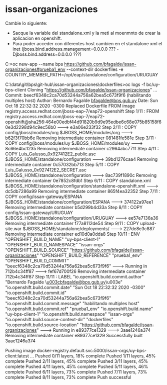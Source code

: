 # issan-organizaciones
Cambie lo siguiente:
* Sacque la variable del standalone.xml y la meti al moenmnto de crear la aplicacion en openshift.
* Para poder acceder con diferentes host cambien en el standalone xml el inet (jboss.bind.address.management=0.0.0.0 ??? -Djboss.bind.address=0.0.0.0 ???)

C:\>oc new-app --name bps https://github.com/bfagalde/issan-organizaciones#prueba1_env --context-dir dockerfiles -e COUNTRY_MEMBER_PATH=/opt/eap/standalone/configuration/URUGUAY

C:\data\git\bps\git-hub\issan-organizaciones\dockerfiles>oc logs -f bc/uy-bps-client
Cloning "https://github.com/bfagalde/issan-organizaciones" ...
        Commit: beecf6348c2ca70d53244a756a62bea5c673f9f6 (habilitando multiples host)
        Author: Bernardo Fagalde <bfagalde@bps.gub.uy>
        Date:   Sun Oct 18 22:32:32 2020 -0300
Replaced Dockerfile FROM image registry.access.redhat.com/jboss-eap-7/eap72-openshift
Step 1/11 : FROM registry.access.redhat.com/jboss-eap-7/eap72-openshift@sha256:464e00edbf44d91820b9d9e95edbe6c68e075b85158f60e3d2298d94c9ec56b0
 ---> e3a06e233f32
Step 2/11 : COPY config/jboss/modules/org $JBOSS_HOME/modules/org
 ---> b62f3f70bb6e
Removing intermediate container 081481fe581e
Step 3/11 : COPY config/jboss/modules/uy $JBOSS_HOME/modules/uy
 ---> 8c66e4bc1235
Removing intermediate container c2964abc7711
Step 4/11 : COPY Luis_Galusso_0x927412E2_public.asc $JBOSS_HOME/standalone/configuration
 ---> 39bd1276caa4
Removing intermediate container 0c57032bb713
Step 5/11 : COPY Luis_Galusso_0x927412E2_SECRET.asc $JBOSS_HOME/standalone/configuration
 ---> 8ac739f1890c
Removing intermediate container 0e7852c8fdb1
Step 6/11 : COPY standalone.xml $JBOSS_HOME/standalone/configuration/standalone-openshift.xml
 ---> dc5db7286a99
Removing intermediate container 865f4ea32352
Step 7/11 : COPY config/issan-gateway/ESPANA $JBOSS_HOME/standalone/configuration/ESPANA
 ---> 374122a97ee1
Removing intermediate container b5d299b4d33a
Step 8/11 : COPY config/issan-gateway/URUGUAY $JBOSS_HOME/standalone/configuration/URUGUAY
 ---> ee57e7136a36
Removing intermediate container f77a8112de54
Step 9/11 : COPY upload-site.war $JBOSS_HOME/standalone/deployments/
 ---> 227de8e3c887
Removing intermediate container ed10d0a0dda8
Step 10/11 : ENV "OPENSHIFT_BUILD_NAME" "uy-bps-client-1" "OPENSHIFT_BUILD_NAMESPACE" "issan-orgs" "OPENSHIFT_BUILD_SOURCE" "https://github.com/bfagalde/issan-organizaciones" "OPENSHIFT_BUILD_REFERENCE" "prueba1_env" "OPENSHIFT_BUILD_COMMIT" "beecf6348c2ca70d53244a756a62bea5c673f9f6"
 ---> Running in 712b4c34ff87
 ---> fef67d700f26
Removing intermediate container 712b4c34ff87
Step 11/11 : LABEL "io.openshift.build.commit.author" "Bernardo Fagalde \u003cbfagalde@bps.gub.uy\u003e" "io.openshift.build.commit.date" "Sun Oct 18 22:32:32 2020 -0300" "io.openshift.build.commit.id" "beecf6348c2ca70d53244a756a62bea5c673f9f6" "io.openshift.build.commit.message" "habilitando multiples host" "io.openshift.build.commit.ref" "prueba1_env" "io.openshift.build.name" "uy-bps-client-1" "io.openshift.build.namespace" "issan-orgs" "io.openshift.build.source-context-dir" "dockerfiles" "io.openshift.build.source-location" "https://github.com/bfagalde/issan-organizaciones"
 ---> Running in e89377ce1329
 ---> 3aae1246a374
Removing intermediate container e89377ce1329
Successfully built 3aae1246a374

Pushing image docker-registry.default.svc:5000/issan-orgs/uy-bps-client:latest ...
Pushed 0/11 layers, 18% complete
Pushed 1/11 layers, 45% complete
Pushed 2/11 layers, 45% complete
Pushed 3/11 layers, 45% complete
Pushed 4/11 layers, 45% complete
Pushed 5/11 layers, 46% complete
Pushed 6/11 layers, 73% complete
Pushed 7/11 layers, 73% complete
Pushed 8/11 layers, 73% complete
Push successful
